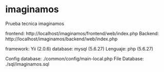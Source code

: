 # imaginamos
Prueba tecnica imaginamos

frontend: http://localhost/imaginamos/frontend/web/index.php
Backend: http://localhost/imaginamos/backend/web/index.php

framework: Yii (2.0.6)
database: mysql (5.6.27)
Lenguaje: php (5.6.27)

Config database: ./common/config/main-local.php
File Database: ./sql/imaginamos.sql
